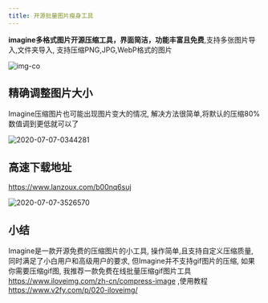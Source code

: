 ```yaml
---
title: 开源批量图片瘦身工具
---
```




**imagine多格式图片开源压缩工具，界面简洁，功能丰富且免费**,支持多张图片导入,文件夹导入, 支持压缩PNG,JPG,WebP格式的图片

![img-co](https://www.v2fy.com/asset/0i/jikemiji/jikemiji-md/kr-000066.assets/img-co.gif)



## 精确调整图片大小

Imagine压缩图片也可能出现图片变大的情况, 解决方法很简单,将默认的压缩80%数值调到更低就可以了

![2020-07-07-0344281](https://www.v2fy.com/asset/0i/jikemiji/jikemiji-md/kr-000066.assets/2020-07-07-0344281.png)



## 高速下载地址



https://www.lanzoux.com/b00nq6suj



![2020-07-07-3526570](https://www.v2fy.com/asset/0i/jikemiji/jikemiji-md/kr-000066.assets/2020-07-07-3526570.png)



## 小结

Imagine是一款开源免费的压缩图片的小工具, 操作简单,且支持自定义压缩质量, 同时满足了小白用户和高级用户的要求, 但Imagine并不支持gif图片的压缩, 如果你需要压缩gif图, 我推荐一款免费在线批量压缩gif图片工具 https://www.iloveimg.com/zh-cn/compress-image  ,使用教程 https://www.v2fy.com/p/020-iloveimg/

